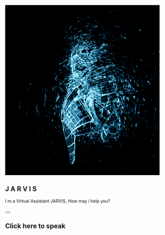 
<html lang="en">
<head>
    <meta charset="UTF-8">
    <meta http-equiv="X-UA-Compatible" content="IE=edge">
    <meta name="viewport" content="width=device-width, initial-scale=1.0">
    <title>JARVIS - Virtual Assistant</title>
    <link rel="shortcut icon" href="avatar.png" type="image/x-icon">
    <link rel="stylesheet" href="style.css">
    <link rel="stylesheet" href="https://cdnjs.cloudflare.com/ajax/libs/font-awesome/5.15.3/css/all.min.css">
</head>
<body>
    <section class="main">
        <div class="image-container">
            <div class="image">
                <img src="giphy.gif" alt="image">
            </div>
            <h1>J A R V I S</h1>
            <p>I m a Virtual Assistant JARVIS, How may i help you?</p>
        </div>
        <div class="input">
            <button class="talk"><i class="fas fa-microphone-alt"></i></button>
            <h1 class="content"> Click here to speak</h1>
        </div>
    </section>
    <script src="app.js"></script>
</body>
</html>
